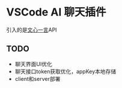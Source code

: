 
# VSCode AI 聊天插件

引入的是[文心一言](https://cloud.baidu.com/doc/WENXINWORKSHOP/s/jlil56u11)API



## TODO

- 聊天界面UI优化
- 聊天接口token获取优化，appKey本地存储
- client和server部署